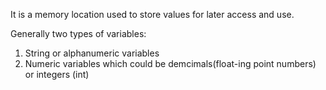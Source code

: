 It is a memory location used to store values for later access and use.

Generally two types of variables:
1. String or alphanumeric variables
2. Numeric variables which could be demcimals(float-ing point numbers) or integers (int)